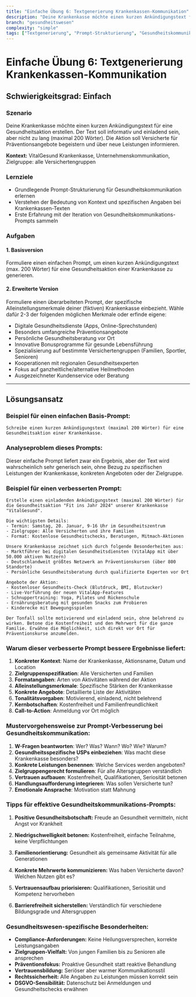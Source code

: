 ```yaml
---
title: "Einfache Übung 6: Textgenerierung Krankenkassen-Kommunikation"
description: "Deine Krankenkasse möchte einen kurzen Ankündigungstext für eine Gesundheitsaktion erstellen. Der Text soll informativ und einladend sein."
branch: "gesundheitswesen"
complexity: "simple"
tags: ["Textgenerierung", "Prompt-Strukturierung", "Gesundheitskommunikation"]
---
```


# Einfache Übung 6: Textgenerierung Krankenkassen-Kommunikation

## Schwierigkeitsgrad: Einfach  

### Szenario
Deine Krankenkasse möchte einen kurzen Ankündigungstext für eine Gesundheitsaktion erstellen. Der Text soll informativ und einladend sein, aber nicht zu lang (maximal 200 Wörter). Die Aktion soll Versicherte für Präventionsangebote begeistern und über neue Leistungen informieren.

**Kontext:** VitalGesund Krankenkasse, Unternehmenskommunikation, Zielgruppe: alle Versichertengruppen

### Lernziele
- Grundlegende Prompt-Strukturierung für Gesundheitskommunikation erlernen
- Verstehen der Bedeutung von Kontext und spezifischen Angaben bei Krankenkassen-Texten
- Erste Erfahrung mit der Iteration von Gesundheitskommunikations-Prompts sammeln

### Aufgaben

#### 1. Basisversion
Formuliere einen einfachen Prompt, um einen kurzen Ankündigungstext (max. 200 Wörter) für eine Gesundheitsaktion einer Krankenkasse zu generieren.

#### 2. Erweiterte Version
Formuliere einen überarbeiteten Prompt, der spezifische Alleinstellungsmerkmale deiner (fiktiven) Krankenkasse einbezieht. Wähle dafür 2-3 der folgenden möglichen Merkmale oder erfinde eigene:
- Digitale Gesundheitsdienste (Apps, Online-Sprechstunden)
- Besonders umfangreiche Präventionsangebote
- Persönliche Gesundheitsberatung vor Ort
- Innovative Bonusprogramme für gesunde Lebensführung
- Spezialisierung auf bestimmte Versichertengruppen (Familien, Sportler, Senioren)
- Kooperationen mit regionalen Gesundheitsexperten
- Fokus auf ganzheitliche/alternative Heilmethoden
- Ausgezeichneter Kundenservice oder Beratung

---

## Lösungsansatz

### Beispiel für einen einfachen Basis-Prompt:
```
Schreibe einen kurzen Ankündigungstext (maximal 200 Wörter) für eine Gesundheitsaktion einer Krankenkasse.
```

### Analyseproblem dieses Prompts:
Dieser einfache Prompt liefert zwar ein Ergebnis, aber der Text wird wahrscheinlich sehr generisch sein, ohne Bezug zu spezifischen Leistungen der Krankenkasse, konkreten Angeboten oder der Zielgruppe.

### Beispiel für einen verbesserten Prompt:
```
Erstelle einen einladenden Ankündigungstext (maximal 200 Wörter) für die Gesundheitsaktion "Fit ins Jahr 2024" unserer Krankenkasse "VitalGesund".

Die wichtigsten Details:
- Termin: Samstag, 20. Januar, 9-16 Uhr im Gesundheitszentrum
- Zielgruppe: Alle Versicherten und ihre Familien
- Format: Kostenlose Gesundheitschecks, Beratungen, Mitmach-Aktionen

Unsere Krankenkasse zeichnet sich durch folgende Besonderheiten aus:
- Marktführer bei digitalen Gesundheitsdiensten (VitalApp mit über 50.000 aktiven Nutzern)
- Deutschlandweit größtes Netzwerk an Präventionskursen (über 800 Standorte)
- Persönliche Gesundheitsberatung durch qualifizierte Experten vor Ort

Angebote der Aktion:
- Kostenloser Gesundheits-Check (Blutdruck, BMI, Blutzucker)
- Live-Vorführung der neuen VitalApp-Features
- Schnuppertraining: Yoga, Pilates und Rückenschule
- Ernährungsberatung mit gesunden Snacks zum Probieren
- Kinderecke mit Bewegungsspielen

Der Tonfall sollte motivierend und einladend sein, ohne belehrend zu wirken. Betone die Kostenfreiheit und den Mehrwert für die ganze Familie. Erwähne die Möglichkeit, sich direkt vor Ort für Präventionskurse anzumelden.
```

### Warum dieser verbesserte Prompt bessere Ergebnisse liefert:
1. **Konkreter Kontext**: Name der Krankenkasse, Aktionsname, Datum und Location
2. **Zielgruppenspezifikation**: Alle Versicherten und Familien
3. **Formatangaben**: Arten von Aktivitäten während der Aktion
4. **Alleinstellungsmerkmale**: Spezifische Stärken der Krankenkasse
5. **Konkrete Angebote**: Detaillierte Liste der Aktivitäten
6. **Tonalitätsvorgaben**: Motivierend, einladend, nicht belehrend
7. **Kernbotschaften**: Kostenfreiheit und Familienfreundlichkeit
8. **Call-to-Action**: Anmeldung vor Ort möglich

### Mustervorgehensweise zur Prompt-Verbesserung bei Gesundheitskommunikation:
1. **W-Fragen beantworten**: Wer? Was? Wann? Wo? Wie? Warum?
2. **Gesundheitsspezifische USPs einbeziehen**: Was macht diese Krankenkasse besonders?
3. **Konkrete Leistungen benennen**: Welche Services werden angeboten?
4. **Zielgruppengerecht formulieren**: Für alle Altersgruppen verständlich
5. **Vertrauen aufbauen**: Kostenfreiheit, Qualifikationen, Seriosität betonen
6. **Handlungsaufforderung integrieren**: Was sollen Versicherte tun?
7. **Emotionale Ansprache**: Motivation statt Mahnung

### Tipps für effektive Gesundheitskommunikations-Prompts:

1. **Positive Gesundheitsbotschaft:**
   Freude an Gesundheit vermitteln, nicht Angst vor Krankheit

2. **Niedrigschwelligkeit betonen:**
   Kostenfreiheit, einfache Teilnahme, keine Verpflichtungen

3. **Familienorientierung:**
   Gesundheit als gemeinsame Aktivität für alle Generationen

4. **Konkrete Mehrwerte kommunizieren:**
   Was haben Versicherte davon? Welchen Nutzen gibt es?

5. **Vertrauensaufbau priorisieren:**
   Qualifikationen, Seriosität und Kompetenz hervorheben

6. **Barrierefreiheit sicherstellen:**
   Verständlich für verschiedene Bildungsgrade und Altersgruppen

### Gesundheitswesen-spezifische Besonderheiten:

- **Compliance-Anforderungen:** Keine Heilungsversprechen, korrekte Leistungsangaben
- **Zielgruppen-Vielfalt:** Von jungen Familien bis zu Senioren alle ansprechen
- **Präventionsfokus:** Proaktive Gesundheit statt reaktive Behandlung
- **Vertrauensbildung:** Seriöser aber warmer Kommunikationsstil
- **Rechtssicherheit:** Alle Angaben zu Leistungen müssen korrekt sein
- **DSGVO-Sensibilität:** Datenschutz bei Anmeldungen und Gesundheitschecks erwähnen
